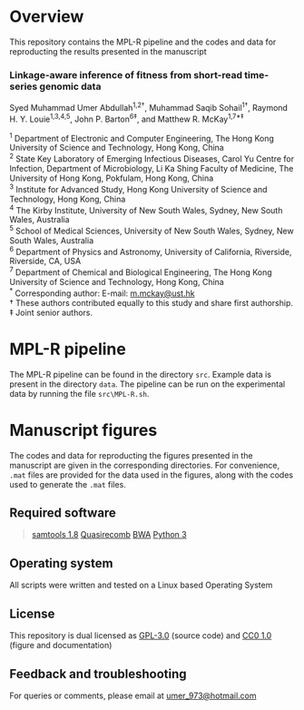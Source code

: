 # Overview

This repository contains the MPL-R pipeline and the codes and data for reproducting the results presented in the manuscript

### Linkage-aware inference of fitness from short-read time-series genomic data  
Syed Muhammad Umer Abdullah<sup>1,2†</sup>, Muhammad Saqib Sohail<sup>1†</sup>, Raymond H. Y. Louie<sup>1,3,4,5</sup>, John P. Barton<sup>6‡</sup>, and Matthew R. McKay<sup>1,7\*‡</sup>

<sup>1</sup> Department of Electronic and Computer Engineering, The Hong Kong University of Science and Technology, Hong Kong, China  
<sup>2</sup> State Key Laboratory of Emerging Infectious Diseases, Carol Yu Centre for Infection, Department of Microbiology, Li Ka Shing Faculty of Medicine, The University of Hong Kong, Pokfulam, Hong Kong, China  
<sup>3</sup> Institute for Advanced Study, Hong Kong University of Science and Technology, Hong Kong, China  
<sup>4</sup> The Kirby Institute, University of New South Wales, Sydney, New South Wales, Australia  
<sup>5</sup> School of Medical Sciences, University of New South Wales, Sydney, New South Wales, Australia  
<sup>6</sup> Department of Physics and Astronomy, University of California, Riverside, Riverside, CA, USA  
<sup>7</sup> Department of Chemical and Biological Engineering, The Hong Kong University of Science and Technology, Hong Kong, China  
<sup>*</sup> Corresponding author: E-mail: [m.mckay@ust.hk](mailto:m.mckay@ust.hk)  
† These authors contributed equally to this study and share first authorship.  
‡ Joint senior authors.

# MPL-R pipeline

The MPL-R pipeline can be found in the directory `src`. Example data is present in the directory `data`. The pipeline can be run on the experimental data by running the file `src\MPL-R.sh`.

# Manuscript figures

The codes and data for reproducting the figures presented in the manuscript are given in the corresponding directories. For convenience, `.mat` files are provided for the data used in the figures, along with the codes used to generate the `.mat` files.

## Required software

> [samtools 1.8](https://github.com/samtools/samtools/releases/tag/1.8)
> [Quasirecomb](https://github.com/cbg-ethz/QuasiRecomb)
> [BWA](https://github.com/lh3/bwa)
> [Python 3](https://www.python.org/downloads/)

## Operating system
All scripts were written and tested on a Linux based Operating System

## License
This repository is dual licensed as [GPL-3.0](https://github.com/SMUAbdullah/digits_of_pi/blob/master/LICENSE-GPL) (source code) and [CC0 1.0](https://github.com/SMUAbdullah/digits_of_pi/blob/master/LICENSE-CC0) (figure and documentation)

## Feedback and troubleshooting

For queries or comments, please email at [umer_973@hotmail.com](mailto:umer_973@hotmail.com)
